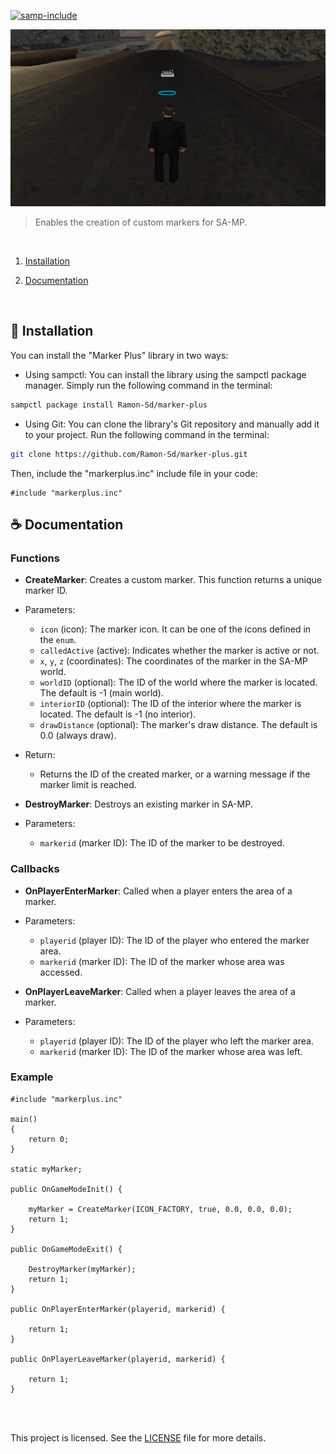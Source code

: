 [![samp-include](https://img.shields.io/badge/sa--mp-library-2f2f2f.svg?style=for-the-badge)](https://github.com/Ramon-Sd/marker-plus)

<img src="readme-images/example.png" alt="exemplo imagem">

> Enables the creation of custom markers for SA-MP.

<br>

1. [Installation](#-Installation)

2. [Documentation](#-Documentation)

<br>

## 🚀 Installation

You can install the "Marker Plus" library in two ways:

- Using sampctl: You can install the library using the sampctl package manager. Simply run the following command in the terminal:
```bash
sampctl package install Ramon-Sd/marker-plus
```

- Using Git: You can clone the library's Git repository and manually add it to your project. Run the following command in the terminal:
```bash
git clone https://github.com/Ramon-Sd/marker-plus.git
```

Then, include the "markerplus.inc" include file in your code:

```pawn
#include "markerplus.inc"
```

## ☕ Documentation

### **Functions**


- **CreateMarker**: Creates a custom marker. This function returns a unique marker ID.
 - Parameters:
   - `icon` (icon): The marker icon. It can be one of the icons defined in the `enum`.
   - `calledActive` (active): Indicates whether the marker is active or not.
   - `x`, `y`, `z` (coordinates): The coordinates of the marker in the SA-MP world.
   - `worldID` (optional): The ID of the world where the marker is located. The default is -1 (main world).
   - `interiorID` (optional): The ID of the interior where the marker is located. The default is -1 (no interior).
   - `drawDistance` (optional): The marker's draw distance. The default is 0.0 (always draw).
 - Return:
   - Returns the ID of the created marker, or a warning message if the marker limit is reached.

- **DestroyMarker**: Destroys an existing marker in SA-MP.
 - Parameters:
   - `markerid` (marker ID): The ID of the marker to be destroyed.

### **Callbacks**


- **OnPlayerEnterMarker**: Called when a player enters the area of a marker.
 - Parameters:
   - `playerid` (player ID): The ID of the player who entered the marker area.
   - `markerid` (marker ID): The ID of the marker whose area was accessed.

- **OnPlayerLeaveMarker**: Called when a player leaves the area of a marker.
 - Parameters:
   - `playerid` (player ID): The ID of the player who left the marker area.
   - `markerid` (marker ID): The ID of the marker whose area was left.

### **Example**


```pawn
#include "markerplus.inc"

main()
{
	return 0;
}

static myMarker;

public OnGameModeInit() {

	myMarker = CreateMarker(ICON_FACTORY, true, 0.0, 0.0, 0.0);
	return 1;
}

public OnGameModeExit() {

	DestroyMarker(myMarker);
	return 1;
}

public OnPlayerEnterMarker(playerid, markerid) {

	return 1;
}

public OnPlayerLeaveMarker(playerid, markerid) {

	return 1;
}
```

<br><br>

This project is licensed. See the [LICENSE](LICENSE.md) file for more details.



